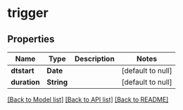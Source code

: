 # trigger
## Properties

Name | Type | Description | Notes
------------ | ------------- | ------------- | -------------
**dtstart** | **Date** |  | [default to null]
**duration** | **String** |  | [default to null]

[[Back to Model list]](../README.md#documentation-for-models) [[Back to API list]](../README.md#documentation-for-api-endpoints) [[Back to README]](../README.md)

